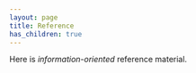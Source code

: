 ```yaml
---
layout: page
title: Reference
has_children: true
---
```


Here is _information-oriented_ reference material.

